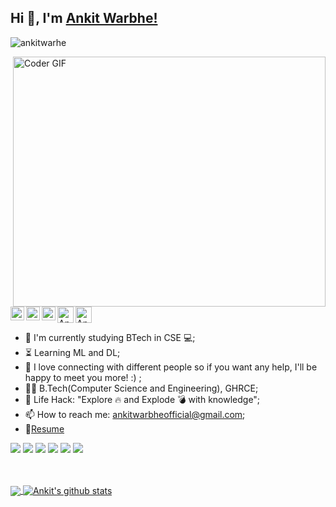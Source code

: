 ## Hi 👋, I'm [Ankit Warbhe!](https://ankitwarbhe.github.io) 
 <p align="left"> <img src="https://komarev.com/ghpvc/?username=ankitwarbhe&label=Views&color=blue&style=plastic" alt="ankitwarhe" /> </p>


<img align="right" src="https://media.giphy.com/media/SWoSkN6DxTszqIKEqv/giphy.gif" alt="Coder GIF" width="500" height="400">

 <a href="https://dev.to/ankitwarbhe">
  <img src="https://d2fltix0v2e0sb.cloudfront.net/dev-badge.svg" alt="Ankit's Dev" width="26"/>
</a>
<a href="https://twitter.com/ankitwarbhe">
  <img align="left" alt="Ankit Warbhe | Twitter" width="22px" src="https://cdn.jsdelivr.net/npm/simple-icons@v3/icons/twitter.svg" />
</a>
<a href="https://www.linkedin.com/in/ankit-warbhe/">
  <img align="left" alt="Ankit's LinkdeIN" width="22px" src="https://cdn.jsdelivr.net/npm/simple-icons@v3/icons/linkedin.svg" />
</a>
<a href="https://www.instagram.com/ankit.warbhe/">
  <img align="left" alt="Ankit's Instagram" width="22px" src="https://cdn.jsdelivr.net/npm/simple-icons@v3/icons/instagram.svg" />
</a>
<a href="https://devfolio.co/@ankitwarbhe/">
  <img align="left" alt="Ankit's Devfolio" width="26px" src="https://pbs.twimg.com/profile_images/1212398116101472257/VVvZ_m4A_400x400.png"/>
</a>





- :telescope: I'm currently studying BTech in CSE 💻;
- :hourglass_flowing_sand: Learning ML and DL;
- 💬 I love connecting with different people so if you want any help, I'll be happy to meet you more! :) ;
- :man_technologist: B.Tech(Computer Science and Engineering), GHRCE; 
- :dart: Life Hack: "Explore :fire: and Explode :bomb: with knowledge";
- 📫 How to reach me: ankitwarbheofficial@gmail.com;
- 📝[Resume](https://ankitwarbhe.github.io/cdn/about/Ankit-warbhe-cv.pdf) <br>

![](https://img.shields.io/badge/Machine%20Learning-%3C%2F%3E-blueviolet) ![](https://img.shields.io/badge/Core%20Java-%3C%2F%3E-yellow) ![](https://img.shields.io/badge/Python-%7C-0%2C%2022%2C%20100) ![](https://img.shields.io/badge/Business%20English-%7C-yellowgreen) ![](https://img.shields.io/badge/SQL-%7C-orange) ![](https://img.shields.io/badge/Cloud%20Developer-%7C-blue)

<br><br>
<a href="https://github.com/ankitwarbhe">
  <img align="center" src="https://github-readme-stats.vercel.app/api/top-langs/?username=ankitwarbhe&theme=dark">
</a>
<a href="https://github.com/ankitwarbhe">
 <img align="center" src="https://github-readme-stats.vercel.app/api?username=ankitwarbhe&show_icons=true&tbg_color=30,e96443,904e95&title_color=fff&text_color=fff&line_height=30" alt="Ankit's github stats"/>
</a>

